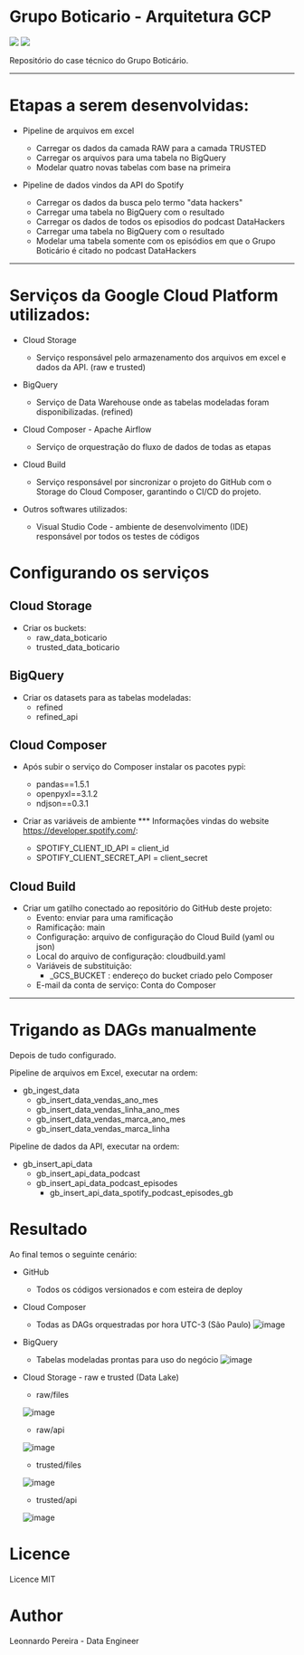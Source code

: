 # Grupo Boticario - Arquitetura GCP
<img src="https://img.shields.io/badge/Challenge-Boticario-green"/> <img src="https://img.shields.io/badge/DataEngineer-ETL-brightgreen"/>

Repositório do case técnico do Grupo Boticário.

---

# Etapas a serem desenvolvidas:

- Pipeline de arquivos em excel
    - Carregar os dados da camada RAW para a camada TRUSTED
    - Carregar os arquivos para uma tabela no BigQuery
    - Modelar quatro novas tabelas com base na primeira

- Pipeline de dados vindos da API do Spotify
    - Carregar os dados da busca pelo termo "data hackers"
    - Carregar uma tabela no BigQuery com o resultado
    - Carregar os dados de todos os episodios do podcast DataHackers
    - Carregar uma tabela no BigQuery com o resultado
    - Modelar uma tabela somente com os episódios em que o Grupo Boticário é citado no podcast DataHackers

---
# Serviços da Google Cloud Platform utilizados:
- Cloud Storage
    - Serviço responsável pelo armazenamento dos arquivos em excel e dados da API. (raw e trusted)
- BigQuery
    - Serviço de Data Warehouse onde as tabelas modeladas foram disponibilizadas. (refined)
- Cloud Composer - Apache Airflow
    - Serviço de orquestração do fluxo de dados de todas as etapas 
- Cloud Build
    - Serviço responsável por sincronizar o projeto do GitHub com o Storage do Cloud Composer, garantindo o CI/CD do projeto.

- Outros softwares utilizados:
    - Visual Studio Code - ambiente de desenvolvimento (IDE) responsável por todos os testes de códigos

# Configurando os serviços

## Cloud Storage
- Criar os buckets:
    - raw_data_boticario
    - trusted_data_boticario

## BigQuery
- Criar os datasets para as tabelas modeladas:
    - refined
    - refined_api

## Cloud Composer
- Após subir o serviço do Composer instalar os pacotes pypi:
    - pandas==1.5.1
    - openpyxl==3.1.2
    - ndjson==0.3.1

- Criar as variáveis de ambiente
    *** Informações vindas do website https://developer.spotify.com/:
    - SPOTIFY_CLIENT_ID_API = client_id
    - SPOTIFY_CLIENT_SECRET_API = client_secret

## Cloud Build
- Criar um gatilho conectado ao repositório do GitHub deste projeto:
    - Evento: enviar para uma ramificação
    - Ramificação: main
    - Configuração: arquivo de configuração do Cloud Build (yaml ou json)
    - Local do arquivo de configuração: cloudbuild.yaml
    - Variáveis de substituição:
        - _GCS_BUCKET : endereço do bucket criado pelo Composer
    - E-mail da conta de serviço: Conta do Composer

---

# Trigando as DAGs manualmente

Depois de tudo configurado.

Pipeline de arquivos em Excel, executar na ordem:

- gb_ingest_data
    - gb_insert_data_vendas_ano_mes
    - gb_insert_data_vendas_linha_ano_mes
    - gb_insert_data_vendas_marca_ano_mes
    - gb_insert_data_vendas_marca_linha

Pipeline de dados da API, executar na ordem:

- gb_insert_api_data
    - gb_insert_api_data_podcast
    - gb_insert_api_data_podcast_episodes
        - gb_insert_api_data_spotify_podcast_episodes_gb

# Resultado

Ao final temos o seguinte cenário:
- GitHub
    - Todos os códigos versionados e com esteira de deploy
- Cloud Composer
    - Todas as DAGs orquestradas por hora UTC-3 (São Paulo)
    ![image](https://user-images.githubusercontent.com/13987090/230823664-42f69001-9bb8-434b-a4cc-99cd9257c449.png)

- BigQuery
    - Tabelas modeladas prontas para uso do negócio
    ![image](https://user-images.githubusercontent.com/13987090/230823843-e1a6d0ca-5da7-4ec8-98a4-10f3863e060a.png)

- Cloud Storage - raw e trusted (Data Lake)
    - raw/files
    
    ![image](https://user-images.githubusercontent.com/13987090/230823993-8764b73f-312a-4952-894c-c6a610248cea.png)

    
    - raw/api
    
    ![image](https://user-images.githubusercontent.com/13987090/230823939-7afa7f3d-4d5e-4240-b66c-b8fdd47edab9.png)
    
    - trusted/files
    
    ![image](https://user-images.githubusercontent.com/13987090/230824186-73206384-74ae-4e5d-a192-37eafaad4946.png)

    - trusted/api
    
    ![image](https://user-images.githubusercontent.com/13987090/230824217-b77aff43-212e-4297-8289-771530a12647.png)


# Licence
Licence MIT

# Author
Leonnardo Pereira - Data Engineer
